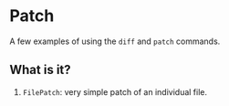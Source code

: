 # Patch

A few examples of using the `diff` and `patch` commands.

## What is it?

1. `FilePatch`: very simple patch of an individual file.
